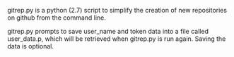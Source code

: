 gitrep.py is a python (2.7) script to simplify the creation of new repositories on github from the command line. 

gitrep.py prompts to save user_name and token data into a file called user_data.p, which will be retrieved when gitrep.py is run again. 
Saving the data is optional. 
